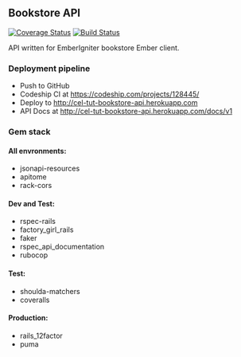 ## Bookstore API
[![Coverage Status](https://coveralls.io/repos/github/jpkeane/bookstore-api/badge.svg?branch=master)](https://coveralls.io/github/jpkeane/bookstore-api?branch=master)
[![Build Status](https://codeship.com/projects/6ef78d80-a132-0133-f6b0-22cba843574f3/status?branch=master)](https://codeship.com/projects/128445)

API written for EmberIgniter bookstore Ember client.

### Deployment pipeline

* Push to GitHub
* Codeship CI at https://codeship.com/projects/128445/
* Deploy to http://cel-tut-bookstore-api.herokuapp.com
* API Docs at http://cel-tut-bookstore-api.herokuapp.com/docs/v1

### Gem stack

#### All envronments:

* jsonapi-resources
* apitome
* rack-cors

#### Dev and Test:
* rspec-rails
* factory_girl_rails
* faker
* rspec_api_documentation
* rubocop

#### Test:
* shoulda-matchers
* coveralls

#### Production:
* rails_12factor
* puma
